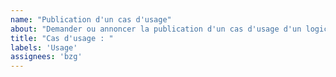 ```yaml
---
name: "Publication d'un cas d'usage"
about: "Demander ou annoncer la publication d'un cas d'usage d'un logiciel du SILL"
title: "Cas d'usage : "
labels: 'Usage'
assignees: 'bzg'
---
```


<!-- Quel est le logiciel concerné par ce cas d'usage ? -->

<!-- Quelle est l'administration concernée par ce cas d'usage ? -->

<!-- Partagez une URL vers le cas d'usage publié ou précisez votre demande -->


